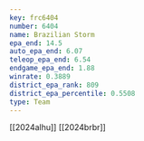```yaml
---
key: frc6404
number: 6404
name: Brazilian Storm
epa_end: 14.5
auto_epa_end: 6.07
teleop_epa_end: 6.54
endgame_epa_end: 1.88
winrate: 0.3889
district_epa_rank: 809
district_epa_percentile: 0.5508
type: Team
---
```

[[2024alhu]]
[[2024brbr]]
